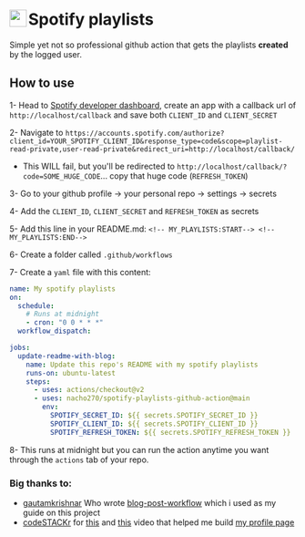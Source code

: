 # <img src="https://i.pinimg.com/originals/93/46/53/934653214719cf630e0f5cf9c746b364.png" align="left" width="30px" /> Spotify playlists

Simple yet not so professional github action that gets the playlists **created** by the logged user.

## How to use

1- Head to [Spotify developer dashboard](https://developer.spotify.com/dashboard/), create an app with a callback url of `http://localhost/callback` and save both `CLIENT_ID` and `CLIENT_SECRET`

2- Navigate to `https://accounts.spotify.com/authorize?client_id=YOUR_SPOTIFY_CLIENT_ID&response_type=code&scope=playlist-read-private,user-read-private&redirect_uri=http://localhost/callback/`

- This WILL fail, but you'll be redirected to `http://localhost/callback/?code=SOME_HUGE_CODE`... copy that huge code (`REFRESH_TOKEN`)

3- Go to your github profile -> your personal repo -> settings -> secrets

4- Add the `CLIENT_ID`, `CLIENT_SECRET` and `REFRESH_TOKEN` as secrets

5- Add this line in your README.md: `<!-- MY_PLAYLISTS:START--> <!-- MY_PLAYLISTS:END-->`

6- Create a folder called `.github/workflows`

7- Create a `yaml` file with this content:

```yaml
name: My spotify playlists
on:
  schedule:
    # Runs at midnight
    - cron: "0 0 * * *"
  workflow_dispatch:

jobs:
  update-readme-with-blog:
    name: Update this repo's README with my spotify playlists
    runs-on: ubuntu-latest
    steps:
      - uses: actions/checkout@v2
      - uses: nacho270/spotify-playlists-github-action@main
        env:
          SPOTIFY_SECRET_ID: ${{ secrets.SPOTIFY_SECRET_ID }}
          SPOTIFY_CLIENT_ID: ${{ secrets.SPOTIFY_CLIENT_ID }}
          SPOTIFY_REFRESH_TOKEN: ${{ secrets.SPOTIFY_REFRESH_TOKEN }}
```

8- This runs at midnight but you can run the action anytime you want through the `actions` tab of your repo.

### Big thanks to:

- [gautamkrishnar](https://github.com/gautamkrishnar) Who wrote [blog-post-workflow](https://github.com/gautamkrishnar/blog-post-workflow) which i used as my guide on this project
- [codeSTACKr](https://github.com/codeSTACKr) for [this](https://www.youtube.com/watch?v=ECuqb5Tv9qI) and [this](https://www.youtube.com/watch?v=n6d4KHSKqGk) video that helped me build [my profile page](https://github.com/nacho270/nacho270)
